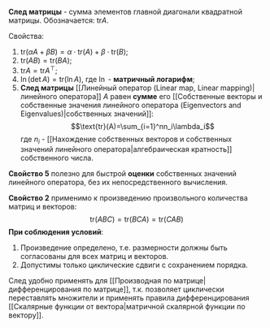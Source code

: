 **След матрицы** - сумма элементов главной диагонали квадратной матрицы. Обозначается: $\text{tr} A$.

Свойства:
1. $\text{tr}(\alpha A + \beta B) = \alpha\cdot\text{tr}(A) + \beta\cdot\text{tr}(B)$;
2. $\text{tr}(AB) = \text{tr}(BA)$;
3. $\text{tr}A = \text{tr}A^\top$;
4. $\ln(\det A)=\text{tr}(\ln A)$, где $\ln$ - **матричный логарифм**;
5. **След матрицы** [[Линейный оператор (Linear map, Linear mapping)|линейного оператора]] $A$ равен **сумме** его [[Собственные векторы и собственные значения линейного оператора (Eigenvectors and Eigenvalues)|собственных значений]]:$$\text{tr}(A)=\sum_{i=1}^nn_i\lambda_i$$где $n_i$ - [[Нахождение собственных векторов и собственных значений линейного оператора|алгебраическая кратность]] собственного числа.

**Свойство 5** полезно для быстрой **оценки** собственных значений линейного оператора, без их непосредственного вычисления.

**Свойство 2** применимо к произведению произвольного количества матриц и векторов:$$\text{tr}(ABC) = \text{tr}(BCA) = \text{tr}(CAB)$$**При соблюдения условий**:
1. Произведение определено, т.е. размерности должны быть согласованы для всех матриц и векторов.
2. Допустимы только циклические сдвиги с сохранением порядка.

След удобно применять для [[Производная по матрице|дифференцирования по матрице]], т.к. позволяет циклически переставлять множители и применять правила дифференцирования [[Скалярные функции от вектора|матричной скалярной функции по вектору]].